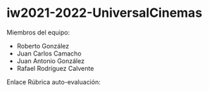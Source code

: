 # iw2021-2022-UniversalCinemas

Miembros del equipo:
* Roberto González
* Juan Carlos Camacho
* Juan Antonio González
* Rafael Rodríguez Calvente

Enlace Rúbrica auto-evaluación: